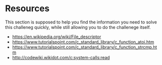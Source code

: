 # Resources

This section is supposed to help you find the information you need to solve this challeneg quickly, while still allowing you to do the challenege itself.

* https://en.wikipedia.org/wiki/File_descriptor
* https://www.tutorialspoint.com/c_standard_library/c_function_atoi.htm
* https://www.tutorialspoint.com/c_standard_library/c_function_strcmp.htm
* http://codewiki.wikidot.com/c:system-calls:read
